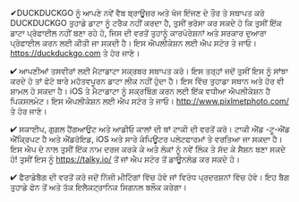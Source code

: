 ✔DUCKDUCKGO ਨੂੰ ਆਪਣੇ ਨਵੇਂ ਵੈਬ ਬ੍ਰਾਊਜ਼ਰ ਅਤੇ ਖੋਜ ਇੰਜਣ ਦੇ ਤੌਰ ਤੇ ਸਥਾਪਤ ਕਰੋ DUCKDUCKGO ਤੁਹਾਡੇ ਡਾਟਾ ਨੂੰ ਟਰੈਕ ਨਹੀਂ ਕਰਦਾ ਹੈ, ਤੁਸੀਂ ਭਰੋਸਾ ਕਰ ਸਕਦੇ ਹੋ ਕਿ ਤੁਸੀਂ ਇੱਕ ਡਾਟਾ ਪ੍ਰੋਫਾਈਲ ਨਹੀਂ ਬਣਾ ਰਹੇ ਹੋ, ਜਿਸ ਦੀ ਵਰਤੋਂ ਤੁਹਾਨੂੰ ਕਾਰਪੋਰੇਸ਼ਨਾਂ ਅਤੇ ਸਰਕਾਰ ਦੁਆਰਾ ਪ੍ਰੋਫਾਈਲ ਕਰਨ ਲਈ ਕੀਤੀ ਜਾ ਸਕਦੀ ਹੈ। ਇਸ ਐਪਲੀਕੇਸ਼ਨ ਲਈ ਐਪ ਸਟੋਰ ਤੇ ਜਾਓ। https://duckduckgo.com ਤੇ ਹੋਰ ਜਾਣੋ।

✔ ਆਪਣੀਆਂ ਤਸਵੀਰਾਂ ਲਈ ਮੈਟਾਡਾਟਾ ਸਕ੍ਰਬਰ ਸਥਾਪਤ ਕਰੋ। ਇਸ ਤਰ੍ਹਾਂ ਜਦੋਂ ਤੁਸੀਂ ਇਸ ਨੂੰ ਸਾਂਝਾ ਕਰਦੇ ਹੋ ਤਾਂ ਫੋਟੋ ਬਾਰੇ ਮਹੱਤਵਪੂਰਨ ਡਾਟਾ ਲੀਕ ਨਹੀਂ ਹੁੰਦਾ ਹੈ। ਇਸ ਵਿੱਚ ਤੁਹਾਡਾ ਸਥਾਨ ਅਤੇ ਹੋਰ ਵੀ ਸ਼ਾਮਲ ਹੋ ਸਕਦਾ ਹੈ। iOS ਤੇ ਮੈਟਾਡਾਟਾ ਨੂੰ ਸਕ੍ਰਬਿੰਗ ਕਰਨ ਲਈ ਇੱਕ ਵਧੀਆ ਐਪਲੀਕੇਸ਼ਨ ਹੈ ਪਿਕਸਲਮੇਟ। ਇਸ ਐਪਲੀਕੇਸ਼ਨ ਲਈ ਐਪ ਸਟੋਰ ਤੇ ਜਾਓ। http://www.pixlmetphoto.com/ ਤੇ ਹੋਰ ਜਾਣੋ।

✔ ਸਕਾਈਪ, ਗੁਗਲ ਹੈਂਗਆਉਟ ਅਤੇ ਆਡੀਓ ਕਾਲਾਂ ਦੀ ਥਾਂ ਟਾਕੀ ਦੀ ਵਰਤੋਂ ਕਰੋ। ਟਾਕੀ ਐਂਡ -ਟੂ-ਐਂਡ ਐਂਕ੍ਰਿਪਟ ਹੈ ਅਤੇ ਐਂਡਰੋਇਡ, iOS ਅਤੇ ਸਾਰੇ ਕੰਪਿਊਟਰ ਪਲੇਟਫਾਰਮਾਂ ਤੇ ਵਰਤਿਆ ਜਾ ਸਕਦਾ ਹੈ। ਇਸ ਐਪ ਦੇ ਨਾਲ ਤੁਸੀਂ ਇੱਕ ਨਾਮ ਦਰਜ ਕਰਕੇ ਕੇ ਅਤੇ ਲੋਕਾਂ ਨੂੰ ਨਵੇਂ ਲਿੰਕ ਤੇ ਸੱਦ ਕੇ ਸੈਸ਼ਨ ਬਣਾ ਸਕਦੇ ਹੋ! ਤੁਸੀਂ ਇਸ ਨੂੰ https://talky.io/ ਤੋਂ ਜਾਂ ਐਪ ਸਟੋਰ ਤੋਂ ਡਾਊਨਲੋਡ ਕਰ ਸਕਦੇ ਹੋ।

✔ ਫੈਰਾਡੇਬੈਗ ਦੀ ਵਰਤੋਂ ਕਰੋ ਜਦੋਂ ਨਿੱਜੀ ਮੀਟਿੰਗਾਂ ਵਿੱਚ ਹੋਵੋ ਜਾਂ ਵਿਰੋਧ ਪ੍ਰਦਰਸ਼ਨਾਂ ਵਿੱਚ ਹੋਵੋ। ਇਹ ਬੈਗ ਤੁਹਾਡੇ ਫੋਨ ਤੋਂ ਅਤੇ ਤੱਕ ਇਲੈਕਟ੍ਰਾਨਿਕ ਸਿਗਨਲ ਬਲੌਕ ਕਰੇਗਾ।
